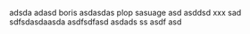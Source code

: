 adsda
adasd
boris
asdasdas
plop
sasuage
asd
asddsd
xxx
sad
sdfsdasdaasda
asdfsdfasd
asdads
ss
asdf
asd
